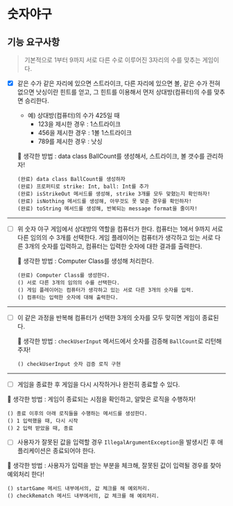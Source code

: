 # 숫자야구
## 기능 요구사항
> 기본적으로 1부터 9까지 서로 다른 수로 이루어진 3자리의 수를 맞추는 게임이다.
- [x]  같은 수가 같은 자리에 있으면 스트라이크, 다른 자리에 있으면 볼, 같은 수가 전혀 없으면 낫싱이란 힌트를 얻고, 그 힌트를 이용해서 먼저 상대방(컴퓨터)의 수를 맞추면 승리한다.
    - 예) 상대방(컴퓨터)의 수가 425일 때
        - 123을 제시한 경우 : 1스트라이크
        - 456을 제시한 경우 : 1볼 1스트라이크
        - 789를 제시한 경우 : 낫싱

   🧐 생각한 방법 : data class BallCount를 생성해서, 스트라이크, 볼 갯수를 관리하자!
     
      ```
      (완료) data class BallCount를 생성하자 
      (완료) 프로퍼티로 strike: Int, ball: Int를 추가
      (완료) isStrikeOut 메서드를 생성해, strike 3개를 모두 맞혔는지 확인하자!
      (완료) isNothing 메서드를 생성해, 아무것도 못 맞춘 경우를 확인하자!
      (완료) toString 메서드를 생성해, 반복되는 message format을 줄이자!
     ```

<hr />

- [ ] 위 숫자 야구 게임에서 상대방의 역할을 컴퓨터가 한다. 컴퓨터는 1에서 9까지 서로 다른 임의의 수 3개를 선택한다. 게임 플레이어는 컴퓨터가 생각하고 있는 서로 다른 3개의 숫자를 입력하고, 컴퓨터는 입력한 숫자에 대한 결과를 출력한다.

  🧐 생각한 방법 : Computer Class를 생성해 처리한다.
     ```  
     (완료) Computer Class를 생성한다.
     () 서로 다른 3개의 임의의 수를 선택한다.
     () 게임 플레이어는 컴퓨터가 생각하고 있는 서로 다른 3개의 숫자를 입력.
     () 컴퓨터는 입력한 숫자에 대해 출력한다.
     ```

<hr />

- [ ] 이 같은 과정을 반복해 컴퓨터가 선택한 3개의 숫자를 모두 맞히면 게임이 종료된다.

  🧐 생각한 방법 : `checkUserInput` 메서드에서 숫자를 검증해 `BallCount`로 리턴해주자!
   ```
   () checkUserInput 숫자 검증 로직 구현
   ```

<hr />

- [ ]  게임을 종료한 후 게임을 다시 시작하거나 완전히 종료할 수 있다.

  🧐 생각한 방법 : 게임이 종료되는 시점을 확인하고, 알맞은 로직을 수행하자!
  ```
  () 종료 이후의 아래 로직들을 수행하는 메서드를 생성한다.
  () 1 입력했을 때, 다시 시작
  () 2 입력 받았을 때, 종료
  ```
- [ ]  사용자가 잘못된 값을 입력할 경우 `IllegalArgumentException`을 발생시킨 후 애플리케이션은 종료되어야 한다.

  🧐 생각한 방법 : 사용자가 입력을 받는 부분을 체크해, 잘못된 값이 입력될 경우를 찾아 예외처리 한다!
  ```
  () startGame 메서드 내부에서의, 값 체크를 해 예외처리.
  () checkRematch 메서드 내부에서의, 값 체크를 해 예외처리.
  ```
